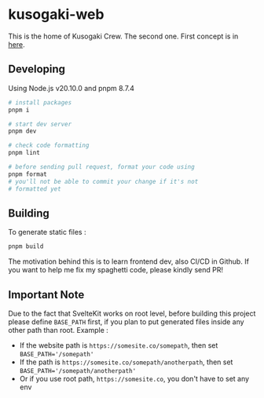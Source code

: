 # kusogaki-web

This is the home of Kusogaki Crew. The second one. First concept is in [here](https://github.com/Plyrs1/kusogaki-web).

## Developing

Using Node.js v20.10.0 and pnpm 8.7.4

```bash
# install packages
pnpm i

# start dev server
pnpm dev

# check code formatting
pnpm lint

# before sending pull request, format your code using
pnpm format
# you'll not be able to commit your change if it's not
# formatted yet
```

## Building

To generate static files :

```bash
pnpm build
```

The motivation behind this is to learn frontend dev, also CI/CD in Github. If you want to help me fix my spaghetti code, please kindly send PR!

## Important Note

Due to the fact that SvelteKit works on root level, before building this project please define `BASE_PATH` first, if you plan to put generated files
inside any other path than root. Example :

- If the website path is `https://somesite.co/somepath`, then set `BASE_PATH='/somepath'`
- If the path is `https://somesite.co/somepath/anotherpath`, then set `BASE_PATH='/somepath/anotherpath'`
- Or if you use root path, `https://somesite.co`, you don't have to set any env
